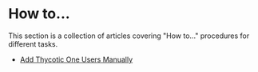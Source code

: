 [title]: # (How to...)
[tags]: # (create,set-up)
[priority]: # (9000)
# How to...

This section is a collection of articles covering "How to..." procedures for different tasks.

* [Add Thycotic One Users Manually](add-t1-user-manually.md)
